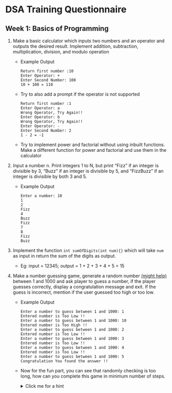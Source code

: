 # DSA Training Questionnaire

## Week 1: Basics of Programming

1. Make a basic calculator which inputs two numbers and an operator and outputs the desired result. Implement addition, subtraction, multiplication, division, and modulo operation

    - Example Output
        ```
        Return first number :10
        Enter Operator: +
        Enter Second Number: 100
        10 + 100 = 110
        ```
    - Try to also add a prompt if the operator is not supported
        ```
        Return first number :1
        Enter Operator: a
        Wrong Operator, Try Again!!
        Enter Operator: b
        Wrong Operator, Try Again!!
        Enter Operator: -
        Enter Second Number: 2
        1 - 2 = -1
        ```
    - Try to implement power and factorial without using inbuilt functions. Make a different function for power and factorial and use them in the calculator

2. Input a number n. Print integers 1 to N, but print “Fizz” if an integer is divisible by 3, “Buzz” if an integer is divisible by 5, and “FizzBuzz” if an integer is divisible by both 3 and 5.

    - Example Output
        ```
        Enter a number: 10
        1
        2
        Fizz
        4
        Buzz
        Fizz
        7
        8
        Fizz
        Buzz
        ```

3. Implement the function `int sumOfDigits(int num){}` which will take `num` as input in return the sum of the digits as output.

    - Eg: input = 12345; output = 1 + 2 + 3 + 4 + 5 = 15

4. Make a number guessing game, generate a random number [(might help)](https://www.journaldev.com/43739/random-number-generator-c-plus-plus#:~:text=Generate%20random%20numbers%20within%20a%20range&text=For%20instance%2C%20in%20order%20to,%2B%20(%20rand%20()%20%25%209)%3B) between 1 and 1000 and ask player to guess a number, if the player guesses correctly, display a congratulation message and exit. If the guess is incorrect, mention if the user guessed too high or too low.
    - Example Output
        ```
        Enter a number to guess between 1 and 1000: 1
        Entered number is Too Low !!
        Enter a number to guess between 1 and 1000: 10
        Entered number is Too High !!
        Enter a number to guess between 1 and 1000: 2
        Entered number is Too Low !!
        Enter a number to guess between 1 and 1000: 3
        Entered number is Too Low !!
        Enter a number to guess between 1 and 1000: 4
        Entered number is Too Low !!
        Enter a number to guess between 1 and 1000: 5
        Congratulation You found the answer !!
        ```
    - Now for the fun part, you can see that randomly checking is too long, how can you complete this game in minimum number of steps.
        <details><summary>Click me for a hint</summary>
        <p>

        google `binary search` (It's okay if you don't get a hang of it as we will discuss it in upcoming sessions, this is supposed to be a bit tricky so don't get sad)

        </p>
        </details>


